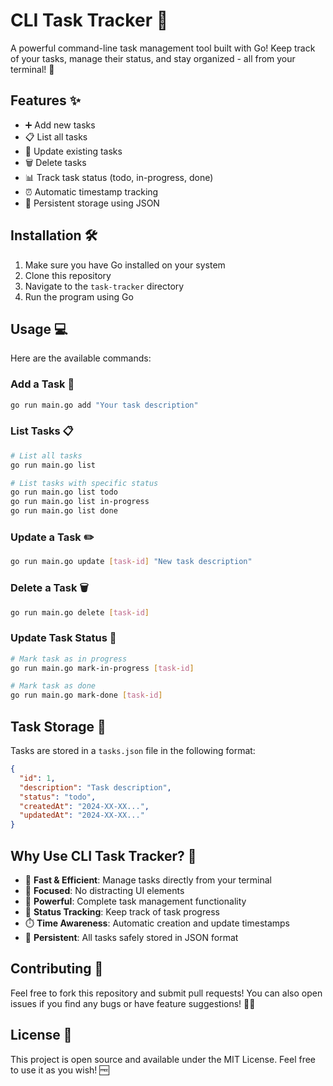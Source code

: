 # CLI Task Tracker 📝

A powerful command-line task management tool built with Go! Keep track of your tasks, manage their status, and stay organized - all from your terminal! 🚀

## Features ✨

- ➕ Add new tasks
- 📋 List all tasks
- 🔄 Update existing tasks
- 🗑️ Delete tasks
- 📊 Track task status (todo, in-progress, done)
- ⏰ Automatic timestamp tracking
- 💾 Persistent storage using JSON

## Installation 🛠️

1. Make sure you have Go installed on your system
2. Clone this repository
3. Navigate to the `task-tracker` directory
4. Run the program using Go

## Usage 💻

Here are the available commands:

### Add a Task 📝
```bash
go run main.go add "Your task description"
```

### List Tasks 📋
```bash
# List all tasks
go run main.go list

# List tasks with specific status
go run main.go list todo
go run main.go list in-progress
go run main.go list done
```

### Update a Task ✏️
```bash
go run main.go update [task-id] "New task description"
```

### Delete a Task 🗑️
```bash
go run main.go delete [task-id]
```

### Update Task Status 🔄
```bash
# Mark task as in progress
go run main.go mark-in-progress [task-id]

# Mark task as done
go run main.go mark-done [task-id]
```

## Task Storage 💾

Tasks are stored in a `tasks.json` file in the following format:
```json
{
  "id": 1,
  "description": "Task description",
  "status": "todo",
  "createdAt": "2024-XX-XX...",
  "updatedAt": "2024-XX-XX..."
}
```

## Why Use CLI Task Tracker? 🤔

- 🚀 **Fast & Efficient**: Manage tasks directly from your terminal
- 🎯 **Focused**: No distracting UI elements
- 💪 **Powerful**: Complete task management functionality
- 🔄 **Status Tracking**: Keep track of task progress
- ⏱️ **Time Awareness**: Automatic creation and update timestamps
- 📁 **Persistent**: All tasks safely stored in JSON format

## Contributing 🤝

Feel free to fork this repository and submit pull requests! You can also open issues if you find any bugs or have feature suggestions! 🐛✨

## License 📄

This project is open source and available under the MIT License. Feel free to use it as you wish! 🆓